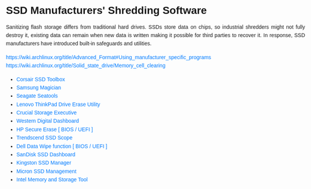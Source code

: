 <!DOCTYPE html>
<html lang="en">
<head>
  <meta charset="UTF-8">
  <meta name="viewport" content="width=device-width, initial-scale=1.0">
<title>SSD Manufacturers' Shredding Software</title>
<style>
  /* Generic style */
  body {
       font-family: Arial, sans-serif;
       line-height: 1.6;
       margin: 5em;
       max-width: 800px; /* Limit screen maximum width */
       margin-left: auto;
       margin-right: auto;
  }
   h1, h2, h3, h4, h5, h6 {
       font-weight: bold;
       margin-bottom: 0.5em;
  }
   h1 {
       font-size: 2.5em;
       line-height: 1.2;
  }
   h2 {
       font-size: 2em;
       line-height: 1.3;
  }
   h3 {
       font-size: 1.8em;
       line-height: 1.4;
  }
   p {
       margin: 1em 0;
       text-align: justify; /* Justify text for better readability */
  }
   a {
       color: #007bff;
       text-decoration: none;
  }
   a:hover {
       text-decoration: underline;
  }
   blockquote {
       margin: 1em 0;
       padding: 0 1em;
       border-left: 3px solid #ccc;
  }
   blockquote cite {
       font-style: italic;
  }
   img {
       max-width: 100%;
       height: auto;
       display: block;
       margin: 1em 0;
  }
   pre {
       background-color: #f8f9fa;
       border: 1px solid #ccc;
       padding: 1em;
       overflow: auto;
       white-space: pre-wrap; /* Wrap long lines in preformatted text */
  }
   code {
       font-family: Consolas, Monaco, 'Andale Mono', monospace;
       font-size: 0.9em;
  }
  /* Tables */
   table {
       width: 100%;
       border-collapse: collapse;
       margin-bottom: 1em;
  }
   th, td {
       border: 1px solid #ccc;
       padding: 0.8em;
  }
   th {
       background-color: #f2f2f2;
  }
  /* Lists */
   ul, ol {
       margin: 1em 0;
       padding-left: 2em;
  }
  /* Miscellaneous */
   sup {
       vertical-align: super;
       font-size: smaller;
  }
   sub {
       vertical-align: sub;
       font-size: smaller;
  }
   @media screen and (max-width: 600px) {
      /* Adjustments for smaller screens */
       body {
           font-size: 16px; /* Font size for better readability */
           line-height: 1.5;
           margin: 0.5em;
      }
       h1 {
           font-size: 2em;
      }
       h2 {
           font-size: 1.8em;
      }
       h3 {
           font-size: 1.6em;
      }
       th, td {
           padding: 0.6em;
      }
       pre {
           padding: 0.5em;
      }
  }
</style>
</head>
<body>

<h2>SSD Manufacturers' Shredding Software</h2>

<p>Sanitizing flash storage differs from traditional hard drives. SSDs store data on chips, so industrial shredders might not fully destroy it, existing data can remain when new data is written making it possible for third parties to recover it. In response, SSD manufacturers have introduced built-in safeguards and utilities.</p>

<a href="https://wiki.archlinux.org/title/Advanced_Format#Using_manufacturer_specific_programs">https://wiki.archlinux.org/title/Advanced_Format#Using_manufacturer_specific_programs</a></li><br>
<a href="https://wiki.archlinux.org/title/Solid_state_drive/Memory_cell_clearing">https://wiki.archlinux.org/title/Solid_state_drive/Memory_cell_clearing</a></li><br>

<ul>
<li><a href="https://forum.corsair.com/blog/storage/the-corsair-ssd-toolbox/">Corsair SSD Toolbox</a></li>
<li><a href="https://semiconductor.samsung.com/consumer-storage/support/tools/">Samsung Magician</a></li>
<li><a href="https://www.seagate.com/as/en/support/downloads/seatools/">Seagate Seatools</a></li>
<li><a href="https://support.lenovo.com/my/en/downloads/ds019026-thinkpad-drive-erase-utility-for-resetting-the-cryptographic-key-and-erasing-the-solid-state-drive-thinkpad">Lenovo ThinkPad Drive Erase Utility</a></li>
<li><a href="https://www.crucial.com/support/storage-executive">Crucial Storage Executive</a></li>
<li><a href="https://support.wdc.com/downloads.aspx?p=279">Western Digital Dashboard</a></li>
<li><a href="https://www.hp.com/us-en/shop/tech-takes/how-to-secure-erase-ssd">HP Secure Erase [ BIOS / UEFI ]</a></li>
<li><a href="https://www.transcend-info.com/Support/Software-10/">Trendscend SSD Scope</a></li>
<li><a href="https://www.dell.com/support/kbdoc/en-us/000134997/using-the-dell-bios-data-wipe-function-for-optiplex-precision-and-latitude-systems-built-after-november-2015?lwp=rt">Dell Data Wipe function [ BIOS / UEFI ]</a></li>
<li><a href="https://kb.sandisk.com/app/answers/detail/a_id/15108/~/sandisk-ssd-dashboard-support-information">SanDisk SSD Dashboard</a></li>
<li><a href="https://www.kingston.com/en/support/technical/ssdmanager">Kingston SSD Manager</a></li>
<li><a href="https://www.micron.com/products/ssd/storage-executive-software">Micron SSD Management</a></li>
<li><a href="https://www.intel.com/content/www/us/en/download/19543/intel-memory-and-storage-tool-gui.html?v=t">Intel Memory and Storage Tool</a></li>
</ul>

</body>
</html>